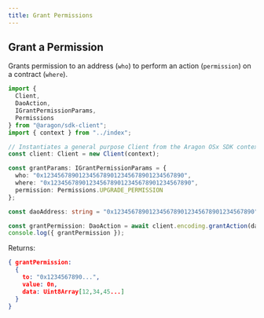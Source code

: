 ```yaml
---
title: Grant Permissions
---
```


## Grant a Permission

Grants permission to an address (`who`) to perform an action (`permission`) on a contract (`where`).

```ts
import {
  Client,
  DaoAction,
  IGrantPermissionParams,
  Permissions
} from "@aragon/sdk-client";
import { context } from "../index";

// Instantiates a general purpose Client from the Aragon OSx SDK context.
const client: Client = new Client(context);

const grantParams: IGrantPermissionParams = {
  who: "0x1234567890123456789012345678901234567890",
  where: "0x1234567890123456789012345678901234567890",
  permission: Permissions.UPGRADE_PERMISSION
};

const daoAddress: string = "0x1234567890123456789012345678901234567890";

const grantPermission: DaoAction = await client.encoding.grantAction(daoAddress, grantParams);
console.log({ grantPermission });
```


Returns:

```json
{ grantPermission:
  {
    to: "0x1234567890...",
    value: 0n,
    data: Uint8Array[12,34,45...]
  }
}
```